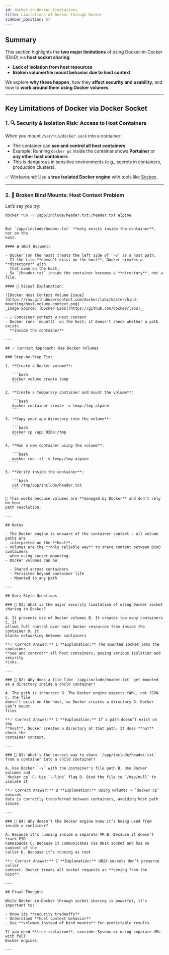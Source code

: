 ```yaml
---
id: docker-in-docker-limitations
title: Limitations of Docker through Docker
sidebar_position: 67
---
```


## Summary

This section highlights the **two major limitations** of using Docker-in-Docker
(DinD) via **host socket sharing**:

- **Lack of isolation from host resources**
- **Broken volume/file mount behavior due to host context**

We explore **why these happen**, how they **affect security and usability**, and
how to **work around them using Docker volumes**.

---

## Key Limitations of Docker via Docker Socket

### 1. 🔍 **Security & Isolation Risk**: Access to Host Containers

When you mount `/var/run/docker.sock` into a container:

- The container can **see and control all host containers**.
- Example: Running `docker ps` inside the container shows **Portainer** or **any
  other host containers**.
- This is dangerous in sensitive environments (e.g., secrets in containers,
  production clusters).

✅ Workaround: Use a **true isolated Docker engine** with tools like
[Sysbox](https://github.com/nestybox/sysbox).

---

### 2. 📁 **Broken Bind Mounts**: Host Context Problem

Let’s say you try:

```bash
docker run -v /app/include/header.txt:/header.txt alpine
```

````

But `/app/include/header.txt` **only exists inside the container**, not on the
host.

#### ❌ What Happens:

- Docker (on the host) treats the left side of `-v` as a host path.
- If the file **doesn’t exist on the host**, Docker creates a **directory** with
  that name on the host.
- So `/header.txt` inside the container becomes a **directory**, not a file.

#### 📸 Visual Explanation:

![Docker Host Context Volume Issue](https://raw.githubusercontent.com/docker/labs/master/bind-mounting/host-volume-context.png)
_Image Source: [Docker Labs](https://github.com/docker/labs)_

- ⚠️ Container context ≠ Host context
- Docker runs `mount()` on the host; it doesn't check whether a path exists
  **inside the container**

---

## ✅ Correct Approach: Use Docker Volumes

### Step-by-Step Fix:

1. **Create a Docker volume**:

   ```bash
   docker volume create temp
   ```

2. **Create a temporary container and mount the volume**:

   ```bash
   docker container create -v temp:/tmp alpine
   ```

3. **Copy your app directory into the volume**:

   ```bash
   docker cp /app 820a:/tmp
   ```

4. **Run a new container using the volume**:

   ```bash
   docker run -it -v temp:/tmp alpine
   ```

5. **Verify inside the container**:

   ```bash
   cat /tmp/app/include/header.txt
   ```

🎉 This works because volumes are **managed by Docker** and don't rely on host
path resolution.

---

## Notes

- The Docker engine is unaware of the container context — all volume paths are
  interpreted on the **host**.
- Volumes are the **only reliable way** to share content between DinD containers
  when using socket mounting.
- Docker volumes can be:

  - Shared across containers
  - Persisted beyond container life
  - Mounted to any path

---

## Quiz-Style Questions

### 📌 Q1: What is the major security limitation of using Docker socket sharing in Docker?

A. It prevents use of Docker volumes B. It creates too many containers C. It
allows full control over host Docker resources from inside the container D. It
blocks networking between containers

**✅ Correct Answer:** C **Explanation:** The mounted socket lets the container
**see and control** all host containers, posing serious isolation and security
risks.

---

### 📌 Q2: Why does a file like `/app/include/header.txt` get mounted as a directory inside a child container?

A. The path is incorrect B. The Docker engine expects YAML, not JSON C. The file
doesn’t exist on the host, so Docker creates a directory D. Docker can’t mount
files

**✅ Correct Answer:** C **Explanation:** If a path doesn’t exist on the
**host**, Docker creates a directory at that path. It does **not** check the
container context.

---

### 📌 Q3: What's the correct way to share `/app/include/header.txt` from a container into a child container?

A. Use Docker `-v` with the container's file path B. Use Docker volumes and
`docker cp` C. Use `--link` flag D. Bind the file to `/dev/null` to isolate it

**✅ Correct Answer:** B **Explanation:** Using volumes + `docker cp` ensures
data is correctly transferred between containers, avoiding host path issues.

---

### 📌 Q4: Why doesn’t the Docker engine know it’s being used from inside a container?

A. Because it’s running inside a separate VM B. Because it doesn’t track PID
namespaces C. Because it communicates via UNIX socket and has no context of the
caller D. Because it’s running as root

**✅ Correct Answer:** C **Explanation:** UNIX sockets don’t preserve caller
context. Docker treats all socket requests as **coming from the host**.

---

## Final Thoughts

While Docker-in-Docker through socket sharing is powerful, it's important to:

- Know its **security tradeoffs**
- Understand **host context behavior**
- Use **volumes instead of bind mounts** for predictable results

If you need **true isolation**, consider Sysbox or using separate VMs with full
Docker engines.

---
````
